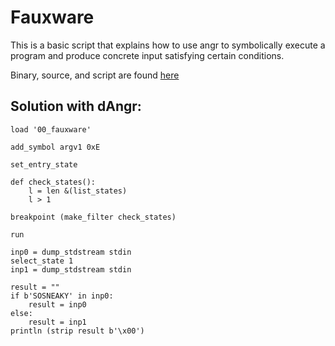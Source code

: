 # Fauxware

This is a basic script that explains how to use angr to symbolically execute a
program and produce concrete input satisfying certain conditions.

Binary, source, and script are found [here](https://github.com/angr/angr-examples/tree/master/examples/fauxware)

## Solution with dAngr:

```
load '00_fauxware'

add_symbol argv1 0xE

set_entry_state

def check_states():
    l = len &(list_states)
    l > 1

breakpoint (make_filter check_states)

run

inp0 = dump_stdstream stdin
select_state 1
inp1 = dump_stdstream stdin

result = ""
if b'SOSNEAKY' in inp0:
    result = inp0
else:
    result = inp1
println (strip result b'\x00')
```
